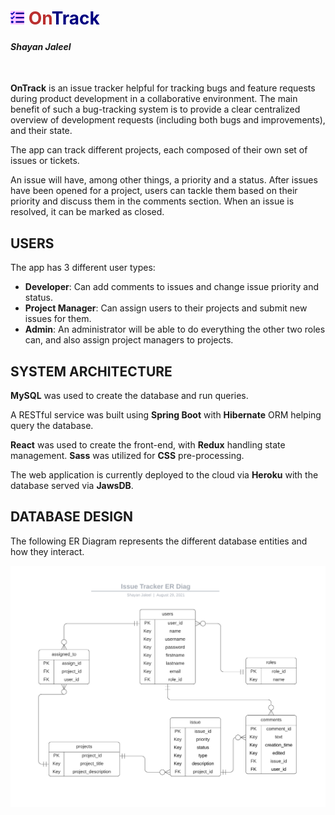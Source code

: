 <h1 style="font-weight: bold"><span style="color:navy;"><img src="readme-res/tasks-solid.svg" style="height: 22px; filter: invert(8%) sepia(61%) saturate(5019%) hue-rotate(234deg) brightness(112%) contrast(123%);">
    <span style="color: #ba2f2f">On</span>Track
</span>
</h1>

#### *Shayan Jaleel*
<br/>

**OnTrack** is an issue tracker helpful for tracking bugs and feature requests during product development in a collaborative environment. The main benefit of such a bug-tracking system is to provide a clear centralized overview of development requests (including both bugs and improvements), and their state.

The app can track different projects, each composed of their own set of issues or tickets.

An issue will have, among other things, a priority and a status. After issues have been opened for a project, users can tackle them based on their priority and discuss them in the comments section. When an issue is resolved, it can be marked as closed.

## **USERS**

The app has 3 different user types:

* **Developer**: Can add comments to issues and change issue priority and status.
* **Project Manager**: Can assign users to their projects and submit new issues for them.
* **Admin**: An administrator will be able to do everything the other two roles can, and also assign project managers to projects.

## **SYSTEM ARCHITECTURE**

**MySQL** was used to create the database and run queries. 

A RESTful service was built using **Spring Boot** with **Hibernate** ORM helping query the database.

**React** was used to create the front-end, with **Redux** handling state management. **Sass** was utilized for **CSS** pre-processing.

The web application is currently deployed to the cloud via **Heroku** with the database served via **JawsDB**. 

## **DATABASE DESIGN**

The following ER Diagram represents the different database entities and how they interact.

![alt_text](readme-res/er-diag.png "image_tooltip")
